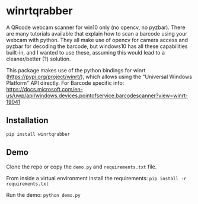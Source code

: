 # winrtqrabber

A QRcode webcam scanner for win10 only (no opencv, no pyzbar).
There are many tutorials available that explain how to scan a barcode using your webcam with python.
They all make use of opencv for camera access and pyzbar for decoding the barcode, but windows10 has all these capabilities built-in, and I wanted to use these, assuming this would lead to a cleaner/better (?) solution.

This package makes use of the python bindings for winrt (https://pypi.org/project/winrt/), which allows using the "Universal Windows Platform" API directly. For Barcode specific info: https://docs.microsoft.com/en-us/uwp/api/windows.devices.pointofservice.barcodescanner?view=winrt-19041

## Installation

`pip install winrtqrabber`

## Demo

Clone the repo or copy the `demo.py` and `requirements.txt` file.

From inside a virtual environment install the requirements:
`pip install -r requirements.txt`

Run the demo:
`python demo.py`
